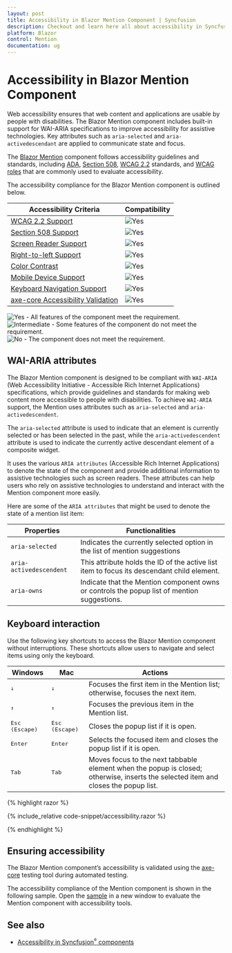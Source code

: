 ```yaml
---
layout: post
title: Accessibility in Blazor Mention Component | Syncfusion
description: Checkout and learn here all about accessibility in Syncfusion Blazor Mention component and much more details.  
platform: Blazor
control: Mention
documentation: ug
---
```


# Accessibility in Blazor Mention Component

Web accessibility ensures that web content and applications are usable by people with disabilities. The Blazor Mention component includes built-in support for WAI-ARIA specifications to improve accessibility for assistive technologies. Key attributes such as `aria-selected` and `aria-activedescendant` are applied to communicate state and focus.

The [Blazor Mention](https://www.syncfusion.com/blazor-components/blazor-mention) component follows accessibility guidelines and standards, including [ADA](https://www.ada.gov/), [Section 508](https://www.section508.gov/), [WCAG 2.2](https://www.w3.org/TR/WCAG22/) standards, and [WCAG roles](https://www.w3.org/TR/wai-aria/#roles) that are commonly used to evaluate accessibility.

The accessibility compliance for the Blazor Mention component is outlined below.

| Accessibility Criteria | Compatibility |
| -- | -- |
| [WCAG 2.2 Support](../common/accessibility#accessibility-standards) | <img src="https://cdn.syncfusion.com/content/images/documentation/full.png" alt="Yes"> |
| [Section 508 Support](../common/accessibility#accessibility-standards) | <img src="https://cdn.syncfusion.com/content/images/documentation/full.png" alt="Yes"> |
| [Screen Reader Support](../common/accessibility#screen-reader-support) | <img src="https://cdn.syncfusion.com/content/images/documentation/full.png" alt="Yes"> |
| [Right-to-left Support](../common/accessibility#right-to-left-support) | <img src="https://cdn.syncfusion.com/content/images/documentation/full.png" alt="Yes"> |
| [Color Contrast](../common/accessibility#color-contrast) | <img src="https://cdn.syncfusion.com/content/images/documentation/full.png" alt="Yes"> |
| [Mobile Device Support](../common/accessibility#mobile-device-support) | <img src="https://cdn.syncfusion.com/content/images/documentation/full.png" alt="Yes"> |
| [Keyboard Navigation Support](../common/accessibility#keyboard-navigation-support) | <img src="https://cdn.syncfusion.com/content/images/documentation/full.png" alt="Yes"> |
| [axe-core Accessibility Validation](../common/accessibility#ensuring-accessibility) | <img src="https://cdn.syncfusion.com/content/images/documentation/full.png" alt="Yes"> |

<style>
    .post .post-content img {
        display: inline-block;
        margin: 0.5em 0;
    }
</style>
<div><img src="https://cdn.syncfusion.com/content/images/documentation/full.png" alt="Yes"> - All features of the component meet the requirement.</div>

<div><img src="https://cdn.syncfusion.com/content/images/documentation/partial.png" alt="Intermediate"> - Some features of the component do not meet the requirement.</div>

<div><img src="https://cdn.syncfusion.com/content/images/documentation/not-supported.png" alt="No"> - The component does not meet the requirement.</div>

## WAI-ARIA attributes

The Blazor Mention component is designed to be compliant with `WAI-ARIA` (Web Accessibility Initiative - Accessible Rich Internet Applications) specifications, which provide guidelines and standards for making web content more accessible to people with disabilities. To achieve `WAI-ARIA` support, the Mention uses attributes such as `aria-selected` and `aria-activedescendent`. 

The `aria-selected` attribute is used to indicate that an element is currently selected or has been selected in the past, while the `aria-activedescendent` attribute is used to indicate the currently active descendant element of a composite widget.

It uses the various `ARIA attributes` (Accessible Rich Internet Applications) to denote the state of the component and provide additional information to assistive technologies such as screen readers. These attributes can help users who rely on assistive technologies to understand and interact with the Mention component more easily.

Here are some of the `ARIA attributes` that might be used to denote the state of a mention list item:

| **Properties** | **Functionalities** |
| --- | --- |
| `aria-selected` | Indicates the currently selected option in the list of mention suggestions |
| `aria-activedescendent` | This attribute holds the ID of the active list item to focus its descendant child element. |
| `aria-owns` | Indicate that the Mention component owns or controls the popup list of mention suggestions. |

## Keyboard interaction

Use the following key shortcuts to access the Blazor Mention component without interruptions. These shortcuts allow users to navigate and select items using only the keyboard.

| Windows | Mac | Actions |
| --- | --- | --- |
| <kbd>↓</kbd> | <kbd>↓</kbd> | Focuses the first item in the Mention list; otherwise, focuses the next item. |
| <kbd>↑</kbd> | <kbd>↑</kbd> | Focuses the previous item in the Mention list. |
| <kbd>Esc (Escape)</kbd> | <kbd>Esc (Escape)</kbd> | Closes the popup list if it is open. |
| <kbd>Enter</kbd> | <kbd>Enter</kbd> | Selects the focused item and closes the popup list if it is open. |
| <kbd>Tab</kbd> | <kbd>Tab</kbd> | Moves focus to the next tabbable element when the popup is closed; otherwise, inserts the selected item and closes the popup list. |

{% highlight razor %}

{% include_relative code-snippet/accessibility.razor %}

{% endhighlight %}

## Ensuring accessibility

The Blazor Mention component’s accessibility is validated using the [axe-core](https://www.npmjs.com/package/axe-core) testing tool during automated testing.

The accessibility compliance of the Mention component is shown in the following sample. Open the [sample](https://blazor.syncfusion.com/accessibility/mention) in a new window to evaluate the Mention component with accessibility tools.

## See also

* [Accessibility in Syncfusion<sup style="font-size:70%">&reg;</sup> components](../common/accessibility)